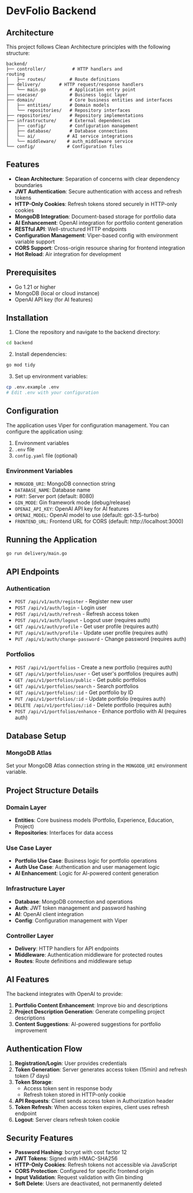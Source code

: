 # DevFolio Backend

## Architecture

This project follows Clean Architecture principles with the following structure:

```
backend/
├── controller/          # HTTP handlers and 
routing
│   ├── routes/         # Route definitions
├── delivery/       # HTTP request/response handlers
│   └── main.go         # Application entry point
├── usecase/            # Business logic layer
├── domain/             # Core business entities and interfaces
│   ├── entities/       # Domain models
│   └── repositories/   # Repository interfaces
├── repositories/       # Repository implementations
├── infrastructure/     # External dependencies
│   ├── config/         # Configuration management
│   ├── database/       # Database connections
│   └── ai/            # AI service integrations
│   └── middleware/    # auth_middleware service
└── config/            # Configuration files
```

## Features

- **Clean Architecture**: Separation of concerns with clear dependency boundaries
- **JWT Authentication**: Secure authentication with access and refresh tokens
- **HTTP-Only Cookies**: Refresh tokens stored securely in HTTP-only cookies
- **MongoDB Integration**: Document-based storage for portfolio data
- **AI Enhancement**: OpenAI integration for portfolio content generation
- **RESTful API**: Well-structured HTTP endpoints
- **Configuration Management**: Viper-based config with environment variable support
- **CORS Support**: Cross-origin resource sharing for frontend integration
- **Hot Reload**: Air integration for development

## Prerequisites

- Go 1.21 or higher
- MongoDB (local or cloud instance)
- OpenAI API key (for AI features)

## Installation

1. Clone the repository and navigate to the backend directory:
```bash
cd backend
```

2. Install dependencies:
```bash
go mod tidy
```

3. Set up environment variables:
```bash
cp .env.example .env
# Edit .env with your configuration
```

## Configuration

The application uses Viper for configuration management. You can configure the application using:

1. Environment variables
2. `.env` file
3. `config.yaml` file (optional)

### Environment Variables

- `MONGODB_URI`: MongoDB connection string
- `DATABASE_NAME`: Database name
- `PORT`: Server port (default: 8080)
- `GIN_MODE`: Gin framework mode (debug/release)
- `OPENAI_API_KEY`: OpenAI API key for AI features
- `OPENAI_MODEL`: OpenAI model to use (default: gpt-3.5-turbo)
- `FRONTEND_URL`: Frontend URL for CORS (default: http://localhost:3000)

## Running the Application
```bash
go run delivery/main.go
```

## API Endpoints

### Authentication
- `POST /api/v1/auth/register` - Register new user
- `POST /api/v1/auth/login` - Login user
- `POST /api/v1/auth/refresh` - Refresh access token
- `POST /api/v1/auth/logout` - Logout user (requires auth)
- `GET /api/v1/auth/profile` - Get user profile (requires auth)
- `PUT /api/v1/auth/profile` - Update user profile (requires auth)
- `PUT /api/v1/auth/change-password` - Change password (requires auth)

### Portfolios
- `POST /api/v1/portfolios` - Create a new portfolio (requires auth)
- `GET /api/v1/portfolios/user` - Get user's portfolios (requires auth)
- `GET /api/v1/portfolios/public` - Get public portfolios
- `GET /api/v1/portfolios/search` - Search portfolios
- `GET /api/v1/portfolios/:id` - Get portfolio by ID
- `PUT /api/v1/portfolios/:id` - Update portfolio (requires auth)
- `DELETE /api/v1/portfolios/:id` - Delete portfolio (requires auth)
- `POST /api/v1/portfolios/enhance` - Enhance portfolio with AI (requires auth)

## Database Setup


### MongoDB Atlas
Set your MongoDB Atlas connection string in the `MONGODB_URI` environment variable.

## Project Structure Details

### Domain Layer
- **Entities**: Core business models (Portfolio, Experience, Education, Project)
- **Repositories**: Interfaces for data access

### Use Case Layer
- **Portfolio Use Case**: Business logic for portfolio operations
- **Auth Use Case**: Authentication and user management logic
- **AI Enhancement**: Logic for AI-powered content generation

### Infrastructure Layer
- **Database**: MongoDB connection and operations
- **Auth**: JWT token management and password hashing
- **AI**: OpenAI client integration
- **Config**: Configuration management with Viper

### Controller Layer
- **Delivery**: HTTP handlers for API endpoints
- **Middleware**: Authentication middleware for protected routes
- **Routes**: Route definitions and middleware setup

## AI Features

The backend integrates with OpenAI to provide:

1. **Portfolio Content Enhancement**: Improve bio and descriptions
2. **Project Description Generation**: Generate compelling project descriptions
3. **Content Suggestions**: AI-powered suggestions for portfolio improvement

## Authentication Flow

1. **Registration/Login**: User provides credentials
2. **Token Generation**: Server generates access token (15min) and refresh token (7 days)
3. **Token Storage**: 
   - Access token sent in response body
   - Refresh token stored in HTTP-only cookie
4. **API Requests**: Client sends access token in Authorization header
5. **Token Refresh**: When access token expires, client uses refresh endpoint
6. **Logout**: Server clears refresh token cookie

## Security Features

- **Password Hashing**: bcrypt with cost factor 12
- **JWT Tokens**: Signed with HMAC-SHA256
- **HTTP-Only Cookies**: Refresh tokens not accessible via JavaScript
- **CORS Protection**: Configured for specific frontend origin
- **Input Validation**: Request validation with Gin binding
- **Soft Delete**: Users are deactivated, not permanently deleted
